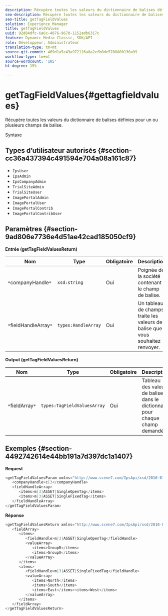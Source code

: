 ```yaml
---
description: Récupère toutes les valeurs du dictionnaire de balises définies pour un ou plusieurs champs de balise.
seo-description: Récupère toutes les valeurs du dictionnaire de balises définies pour un ou plusieurs champs de balise.
seo-title: getTagFieldValues
solution: Experience Manager
title: getTagFieldValues
uuid: 92d84dfc-6a6c-4876-9670-1152adb6317c
feature: Dynamic Media Classic, SDK/API
role: Développeur, Administrateur
translation-type: tm+mt
source-git-commit: 469d1a5c43a972116a8a2efb0de5708800130a99
workflow-type: tm+mt
source-wordcount: '105'
ht-degree: 15%

---
```



# getTagFieldValues{#gettagfieldvalues}

Récupère toutes les valeurs du dictionnaire de balises définies pour un ou plusieurs champs de balise.

Syntaxe

## Types d’utilisateur autorisés {#section-cc36a437394c491594e704a08a161c87}

* `IpsUser`
* `IpsAdmin`
* `IpsCompanyAdmin`
* `TrialSiteAdmin`
* `TrialSiteUser`
* `ImagePortalAdmin`
* `ImagePortalUser`
* `ImagePortalContrib`
* `ImagePortalContribUser`

## Paramètres {#section-9ad806e7736e4d51ae42cad185050cf9}

**Entrée (getTagFieldValuesReturn)**

| Nom | Type | Obligatoire | Description |
|---|---|---|---|
| `*`companyHandle`*` | `xsd:string` | Oui | Poignée de la société contenant le champ de balise. |
| `*`fieldHandleArray`*` | `types:HandleArray` | Oui | Un tableau de champs traite les valeurs de balise que vous souhaitez renvoyer. |

**Output (getTagFieldValuesReturn)**

| Nom | Type | Obligatoire | Description |
|---|---|---|---|
| `*`fieldArray`*` | `types:TagFieldValuesArray` | Oui | Tableau des valeurs de balise dans le dictionnaire pour chaque champ demandé. |

## Exemples {#section-4492742614e44bb191a7d397dc1a1407}

**Request**

```java
<getTagFieldValuesParam xmlns="http://www.scene7.com/IpsApi/xsd/2010-01-31">
   <companyHandle>c|3</companyHandle>
   <fieldHandleArray>
      <items>m|3|ASSET|SingleOpenTag</items>
      <items>m|3|ASSET|SingleFixedTag</items>
   </fieldHandleArray>
</getTagFieldValuesParam>
```

**Réponse**

```java
<getTagFieldValuesReturn xmlns="http://www.scene7.com/IpsApi/xsd/2010-01-31">
   <fieldArray>
      <items>
         <fieldHandle>m|3|ASSET|SingleOpenTag</fieldHandle>
         <valueArray>
            <items>GroupB</items>
            <items>GroupA</items>
         </valueArray>
      </items>
      <items>
         <fieldHandle>m|3|ASSET|SingleFixedTag</fieldHandle>
         <valueArray>
            <items>North</items>
            <items>South</items>
            <items>East</items><items>West</items>
         </valueArray>
      </items>
   </fieldArray>
</getTagFieldValuesReturn>
```

